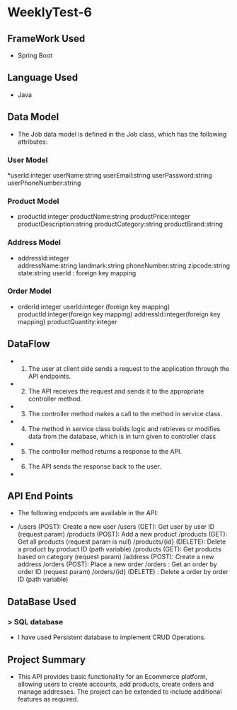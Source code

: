 # WeeklyTest-6

## FrameWork Used
* Spring Boot

## Language Used
* Java

## Data Model

* The Job data model is defined in the Job class, which has the following attributes:
### User Model

*userId:integer
userName:string
userEmail:string
userPassword:string
userPhoneNumber:string

### Product Model

* productId:integer 
productName:string
productPrice:integer
productDescription:string
productCategory:string
productBrand:string
### Address Model

* addressId:integer    
addressName:string
landmark:string
phoneNumber:string
zipcode:string
state:string
userId : foreign key mapping

### Order Model

* orderId:integer
userId:integer (foreign key mapping)
productId:integer(foreign key mapping)
addressId:integer(foreign key mapping)
productQuantity:integer

## DataFlow

* 1) The user at client side sends a request to the application through the API endpoints.
* 2) The API receives the request and sends it to the appropriate controller method.
* 3) The controller method makes a call to the method in service class.
* 4) The method in service class builds logic and retrieves or modifies data from the database, which is in turn given to controller class
* 5) The controller method returns a response to the API.
* 6) The API sends the response back to the user.
*
## API End Points
* The following endpoints are available in the API:

* /users (POST): Create a new user
/users (GET): Get user by user ID (request param)
/products (POST): Add a new product
/products (GET): Get all products (request param is null)
/products/{id} (DELETE): Delete a product by product ID (path variable)
/products (GET): Get products based on category (request param)
/address (POST): Create a new address
/orders (POST): Place a new order
/orders : Get an order by order ID (request param)
/orders/{id} (DELETE) : Delete a order by order ID (path variable)

## DataBase Used

### > SQL database
* I have used Persistent database to implement CRUD Operations.

## Project Summary

* This API provides basic functionality for an Ecommerce platform, allowing users to create accounts, add products,
create orders and manage addresses. The project can be extended to include additional features as required.
